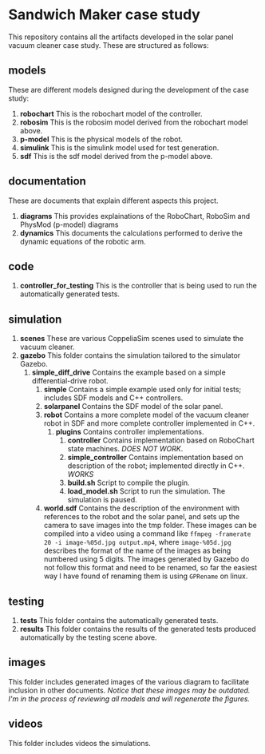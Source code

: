 # Sandwich Maker case study
This repository contains all the artifacts developed in the solar panel vacuum cleaner case study. These are structured as follows:

## models 
These are different models designed during the development of the case study:
   
   1. **robochart** This is the robochart model of the controller.
   2. **robosim** This is the robosim model derived from the robochart model above.
   3. **p-model** This is the physical models of the robot.
   4. **simulink** This is the simulink model used for test generation.
   5. **sdf** This is the sdf model derived from the p-model above.
   
## documentation
These are documents that explain different aspects this project.
   1. **diagrams** This provides explainations of the RoboChart, RoboSim and PhysMod (p-model) diagrams
   2. **dynamics** This documents the calculations performed to derive the dynamic equations of the robotic arm.
## code
   1. **controller_for_testing** This is the controller that is being used to run the automatically generated tests.

## simulation
   1. **scenes** These are various CoppeliaSim scenes used to simulate the vacuum cleaner.
   2. **gazebo** This folder contains the simulation tailored to the simulator Gazebo.
   		1. **simple_diff_drive** Contains the example based on a simple differential-drive robot.
      		1. **simple** Contains a simple example used only for initial tests; includes SDF models and C++ controllers.
      		2. **solarpanel** Contains the SDF model of the solar panel.
      		3. **robot** Contains a more complete model of the vacuum cleaner robot in SDF and more complete controller implemented in C++.
         		1. **plugins** Contains controller implementations.
            		1. **controller** Contains implementation based on RoboChart state machines. *DOES NOT WORK*.
            		2. **simple_controller** Contains implementation based on description of the robot; implemented directly in C++. *WORKS*
               		1. **build.sh** Script to compile the plugin.
               		2. **load_model.sh** Script to run the simulation. The simulation is paused.
      		4. **world.sdf** Contains the description of the environment with references to the robot and the solar panel, and sets up the camera to save images into the tmp folder. These images can be compiled into a video using a command like `ffmpeg -framerate 20 -i image-%05d.jpg output.mp4`, where `image-%05d.jpg` describes the format of the name of the images as being numbered using 5 digits. The images generated by Gazebo do not follow this format and need to be renamed, so far the easiest way I have found of renaming them is using `GPRename` on linux.
## testing
   1. **tests** This folder contains the automatically generated tests.
   2. **results** This folder contains the results of the generated tests produced automatically by the testing scene above.
## images
   This folder includes generated images of the various diagram to facilitate inclusion in other documents. *Notice that these images may be outdated. I'm in the process of reviewing all models and will regenerate the figures.*
## videos
   This folder includes videos the simulations.

<!--
# Instructions to run tests

## Setup
1) Put the tests in the folder *testing/tests*
2) Open in CoppeliaSim the scene *simulation/scenes/initial.ttt*
   1) Double click the script icon next to the Base element in the Scene hierarchy. This will open a text editor.
   2) change the variable basepath to contain the path to the folder *testing* of the git repository on your local file system
3) Open a terminal and cd into the *code/controller_for_testing* folder in the git repository.
   1) set up an environment variable VREP_PATH to point to the programming folder in the CoppeliaSim installation dir, or hard code it in the file *vacuum_cleaner.pro*.
   2) run *qmake*
   3) run *make*

## Test execution
1) Double click the script icon next to the Base element in the Scene hierarchy. This will open a text editor.
   1) change the variable filename to contain the test (e.g., test1.csv, test1.txt)
   2) close the script editor
2) Click the start/resume simulation button in CoppeliaSim (this will start the simulation and pause it)
3) Open a terminal and cd into the controller_no_button
   1) run "make run" (this will start the controller and resume the simulation)
   2) wait until the simulation stops
4) Once the simulation has stopped, look for the results in the results folder. The file name will be the same
as the input name.

_If you don't want the simulation to stop, you can comment line 79 and uncomment line 80 in the Base script (in CoppeliaSim).
This will pause the simulation when the first slice reaches the end of the conveyor belt. In this case, the results will only be
written to disk when you stop the simulation using the "Stop simulation" button in CoppeliaSim._
-->
